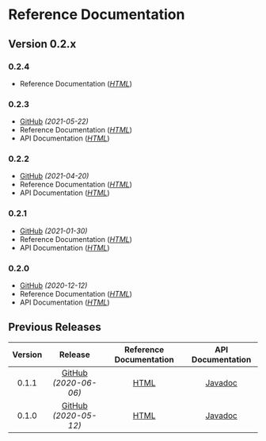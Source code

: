 # Reference Documentation

## Version 0.2.x

### 0.2.4 <Badge text="Latest Snapshot" type="warn" vertical="top"/>
* Reference Documentation (_[HTML](https://chhorz.github.io/oas-generator/docs/0.2.4-SNAPSHOT/oas-generator.html)_)

### 0.2.3 <Badge text="Latest Release" vertical="top"/>
* [GitHub](https://github.com/chhorz/oas-generator/releases/tag/v0.2.3) _(2021-05-22)_
* Reference Documentation (_[HTML](https://chhorz.github.io/oas-generator/docs/0.2.3/oas-generator.html)_)
* API Documentation (_[HTML](https://chhorz.github.io/oas-generator/docs/0.2.3/apidocs/)_)

### 0.2.2
* [GitHub](https://github.com/chhorz/oas-generator/releases/tag/v0.2.2) _(2021-04-20)_
* Reference Documentation (_[HTML](https://chhorz.github.io/oas-generator/docs/0.2.2/oas-generator.html)_)
* API Documentation (_[HTML](https://chhorz.github.io/oas-generator/docs/0.2.2/apidocs/)_)

### 0.2.1
* [GitHub](https://github.com/chhorz/oas-generator/releases/tag/v0.2.1) _(2021-01-30)_
* Reference Documentation (_[HTML](https://chhorz.github.io/oas-generator/docs/0.2.1/oas-generator.html)_)
* API Documentation (_[HTML](https://chhorz.github.io/oas-generator/docs/0.2.1/apidocs/)_)

### 0.2.0 
* [GitHub](https://github.com/chhorz/oas-generator/releases/tag/v0.2.0) _(2020-12-12)_
* Reference Documentation (_[HTML](https://chhorz.github.io/oas-generator/docs/0.2.0/oas-generator.html)_)
* API Documentation (_[HTML](https://chhorz.github.io/oas-generator/docs/0.2.0/apidocs/)_)

## Previous Releases

| Version | Release | Reference Documentation | API Documentation |
|:---:|:---:|:---:|:---:|
| 0.1.1 | [GitHub](https://github.com/chhorz/oas-generator/releases/tag/v0.1.1) _(2020-06-06)_ | [HTML](https://chhorz.github.io/oas-generator/docs/0.1.1/oas-generator.html) | [Javadoc](https://chhorz.github.io/oas-generator/docs/0.1.1/apidocs/) |
| 0.1.0 | [GitHub](https://github.com/chhorz/oas-generator/releases/tag/v0.1.0) _(2020-05-12)_ | [HTML](https://chhorz.github.io/oas-generator/docs/0.1.0/oas-generator.html) | [Javadoc](https://chhorz.github.io/oas-generator/docs/0.1.0/apidocs/) |
